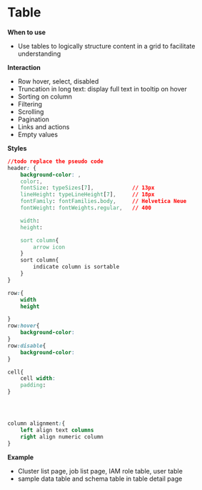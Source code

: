 # Table

**When to use**

* Use tables to logically structure content in a grid to facilitate understanding

**Interaction**

* Row hover, select, disabled 
* Truncation in long text: display full text in tooltip on hover 
* Sorting on column
* Filtering
* Scrolling  
* Pagination 
* Links and actions 
* Empty values

**Styles**

```css
//todo replace the pseudo code  
header: {
    background-color: ,
    color:,
    fontSize: typeSizes[7],            // 13px
    lineHeight: typeLineHeight[7],     // 18px
    fontFamily: fontFamilies.body,     // Helvetica Neue
    fontWeight: fontWeights.regular,   // 400

    width:
    height:

    sort column{
        arrow icon 
    }
    sort column{
        indicate column is sortable
    }
}

row:{
    width 
    height 

}
row:hover{
    background-color:
}
row:disable{
    background-color:
}

cell{
    cell width:
    padding:
}




column alignment:{
    left align text columns
    right align numeric column
}
```

**Example**

* Cluster list page, job list page, IAM role table, user table 
* sample data table and schema table in table detail page



